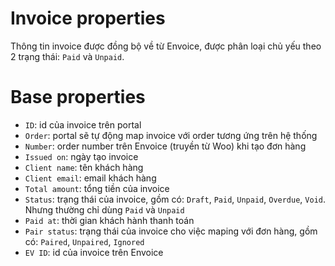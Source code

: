 # Invoice properties

Thông tin invoice được đồng bộ về từ Envoice, được phân loại chủ yếu theo 2 trạng thái: `Paid` và `Unpaid`.

# Base properties

- `ID`: id của invoice trên portal
- `Order`: portal sẽ tự động map invoice với order tương ứng trên hệ thống
- `Number`: order number trên Envoice (truyền từ Woo) khi tạo đơn hàng
- `Issued on`: ngày tạo invoice
- `Client name`: tên khách hàng
- `Client email`: email khách hàng
- `Total amount`: tổng tiền của invoice
- `Status`: trạng thái của invoice, gồm có: `Draft`, `Paid`, `Unpaid`, `Overdue`, `Void`. Nhưng thường chỉ dùng `Paid` và `Unpaid`
- `Paid at`: thời gian khách hành thanh toán
- `Pair status`: trạng thái của invoice cho việc maping với đơn hàng, gồm có: `Paired`, `Unpaired`, `Ignored`
- `EV ID`: id của invoice trên Envoice
